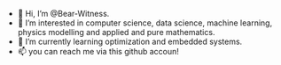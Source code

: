 - 👋 Hi, I’m @Bear-Witness.
- 👀 I’m interested in computer science, data science, machine learning, physics modelling and applied and pure mathematics.
- 🌱 I’m currently learning optimization and embedded systems.
- 📫 you can reach me via this github accoun!

<!---
Bear-Witness/Bear-Witness is a ✨ special ✨ repository because its `README.md` (this file) appears on your GitHub profile.
You can click the Preview link to take a look at your changes.
--->
